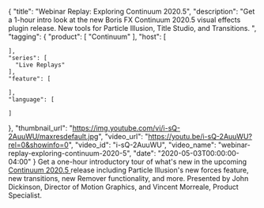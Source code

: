 {
  "title": "Webinar Replay: Exploring Continuum 2020.5",
  "description": "Get a 1-hour intro look at the new Boris FX Continuum 2020.5 visual effects plugin release. New tools for Particle Illusion, Title Studio, and Transitions. ",
  "tagging": {
    "product": [
      "Continuum"
    ],
    "host": [

    ],
    "series": [
      "Live Replays"
    ],
    "feature": [

    ],
    "language": [

    ]
  },
  "thumbnail_url": "https://img.youtube.com/vi/i-sQ-2AuuWU/maxresdefault.jpg",
  "video_url": "https://youtu.be/i-sQ-2AuuWU?rel=0&showinfo=0",
  "video_id": "i-sQ-2AuuWU",
  "video_name": "webinar-replay-exploring-continuum-2020-5",
  "date": "2020-05-03T00:00:00-04:00"
}
Get a one-hour introductory tour of what's new in the upcoming [Continuum 2020.5 ](https://borisfx.com/products/continuum/ "Boris FX Continuum")release including Particle Illusion's new forces feature, new transitions, new Remover functionality, and more. Presented by John Dickinson, Director of Motion Graphics, and Vincent Morreale, Product Specialist.
